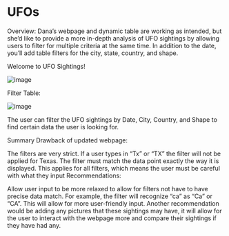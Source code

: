 # UFOs

Overview: 
Dana’s webpage and dynamic table are working as intended, but she’d like to provide a more in-depth analysis of UFO sightings by allowing users to filter for multiple criteria at the same time. In addition to the date, you’ll add table filters for the city, state, country, and shape.

Welcome to UFO Sightings!

![image](https://user-images.githubusercontent.com/103547108/178375148-b0bae09d-c16a-496e-be61-c142b5f4aeb1.png)

Filter Table: 

![image](https://user-images.githubusercontent.com/103547108/178375383-abfaa339-1931-4f70-996a-a2b96d3a5ad2.png)

The user can filter the UFO sightings by Date, City, Country, and Shape to find certain data the user is looking for.

Summary
Drawback of updated webpage:

The filters are very strict. If a user types in “Tx” or “TX” the filter will not be applied for Texas. The filter must match the data point exactly the way it is displayed. This applies for all filters, which means the user must be careful with what they input
Recommendations:

Allow user input to be more relaxed to allow for filters not have to have precise data match. For example, the filter will recognize “ca” as “Ca” or “CA”. This will allow for more user-friendly input.
Another recommendation would be adding any pictures that these sightings may have, it will allow for the user to interact with the webpage more and compare their sightings if they have had any.
